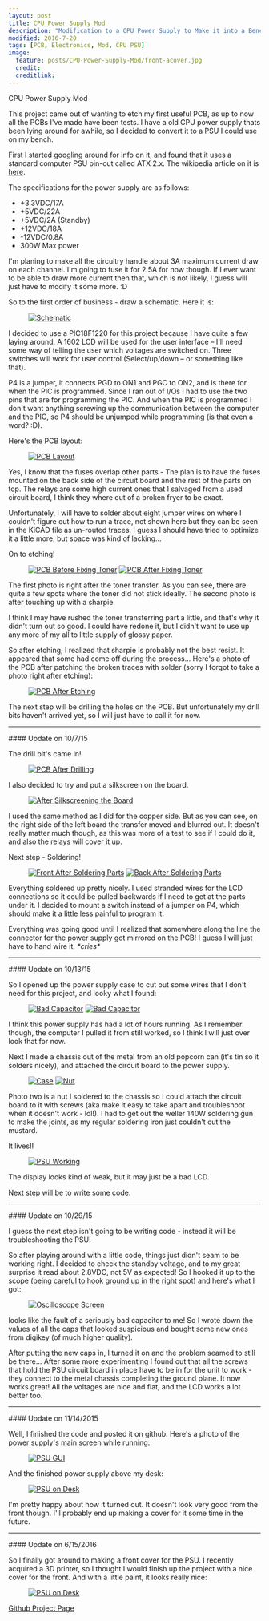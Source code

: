 ```yaml
---
layout: post
title: CPU Power Supply Mod
description: "Modification to a CPU Power Supply to Make it into a Bench Top Unit."
modified: 2016-7-20
tags: [PCB, Electronics, Mod, CPU PSU]
image:
  feature: posts/CPU-Power-Supply-Mod/front-acover.jpg
  credit:
  creditlink:
---
```

CPU Power Supply Mod

This project came out of wanting to etch my first useful PCB, as up to now all the PCBs I've made have been tests. I have a old CPU power supply thats been lying around for awhile, so I decided to convert it to a PSU I could use on my bench.

First I started googling around for info on it, and found that it uses a standard computer PSU pin-out called ATX 2.x. The wikipedia article on it is <a href="https://en.wikipedia.org/wiki/ATX#Power_supply">here</a>.

The specifications for the power supply are as follows:<br />

* +3.3VDC/17A
* +5VDC/22A
* +5VDC/2A (Standby)
* +12VDC/18A
* -12VDC/0.8A
* 300W Max power

I'm planing to make all the circuitry handle about 3A maximum current draw on each channel. I'm going to fuse it for 2.5A for now though. If I ever want to be able to draw more current then that, which is not likely, I guess will just have to modify it some more. :D

So to the first order of business - draw a schematic. Here it is:
<figure>
  <a href="/images/posts/CPU-Power-Supply-Mod/Schematic.jpg"><img src="/images/posts/CPU-Power-Supply-Mod/Schematic.jpg" alt="Schematic"></a>
</figure>

I decided to use a PIC18F1220 for this project because I have quite a few laying around. A 1602 LCD will be used for the user interface – I'll need some way of telling the user which voltages are switched on. Three switches will work for user control (Select/up/down – or something like that).

P4 is a jumper, it connects PGD to ON1 and PGC to ON2, and is there for when the PIC is programmed. Since I ran out of I/Os I had to use the two pins that are for programming the PIC. And when the PIC is programmed I don't want anything screwing up the communication between the computer and the PIC, so P4 should be unjumped while programming (is that even a word? :D).

Here's the PCB layout:
<figure>
  <a href="/images/posts/CPU-Power-Supply-Mod/PCB_Layout.jpg"><img src="/images/posts/CPU-Power-Supply-Mod/PCB_Layout.jpg" alt="PCB Layout"></a>
</figure>

Yes, I know that the fuses overlap other parts - The plan is to have the fuses mounted on the back side of the circuit board and the rest of the parts on top. The relays are some high current ones that I salvaged from a used circuit board, I think they where out of a broken fryer to be exact.

Unfortunately, I will have to solder about eight jumper wires on where I couldn't figure out how to run a trace, not shown here but they can be seen in the KiCAD file as un-routed traces. I guess I should have tried to optimize it a little more, but space was kind of lacking...

On to etching!
<figure class="half">
  <a href="/images/posts/CPU-Power-Supply-Mod/pcb-bfix.jpg"><img src="/images/posts/CPU-Power-Supply-Mod/pcb-bfix.jpg" alt="PCB Before Fixing Toner"></a>
  <a href="/images/posts/CPU-Power-Supply-Mod/pcb-afix.JPG"><img src="/images/posts/CPU-Power-Supply-Mod/pcb-afix.JPG" alt="PCB After Fixing Toner"></a>
</figure>

The first photo is right after the toner transfer. As you can see, there are quite a few spots where the toner did not stick ideally. The second photo is after touching up with a sharpie.

I think I may have rushed the toner transferring part a little, and that's why it didn't turn out so good. I could have redone it, but I didn't want to use up any more of my all to little supply of glossy paper.

So after etching, I realized that sharpie is probably not the best resist. It appeared that some had come off during the process... Here's a photo of the PCB after patching the broken traces with solder (sorry I forgot to take a photo right after etching):
<figure>
  <a href="/images/posts/CPU-Power-Supply-Mod/etch-bdrill.JPG"><img src="/images/posts/CPU-Power-Supply-Mod/etch-bdrill.JPG" alt="PCB After Etching"></a>
</figure>

The next step will be drilling the holes on the PCB. But unfortunately my drill bits haven't arrived yet, so I will just have to call it for now.

<hr />
#### Update on 10/7/15

The drill bit's came in!
<figure>
  <a href="/images/posts/CPU-Power-Supply-Mod/etch-adrill.jpg"><img src="/images/posts/CPU-Power-Supply-Mod/etch-adrill.jpg" alt="PCB After Drilling"></a>
</figure>

I also decided to try and put a silkscreen on the board.
<figure>
  <a href="/images/posts/CPU-Power-Supply-Mod/silk.jpg"><img src="/images/posts/CPU-Power-Supply-Mod/silk.jpg" alt="After Silkscreening the Board"></a>
</figure>
I used the same method as I did for the copper side. But as you can see, on the right side of the left board the transfer moved and blurred out. It doesn't really matter much though, as this was more of a test to see if I could do it, and also the relays will cover it up.

Next step - Soldering!
<figure class="half">
  <a href="/images/posts/CPU-Power-Supply-Mod/front-solder.jpg"><img src="/images/posts/CPU-Power-Supply-Mod/front-solder.jpg" alt="Front After Soldering Parts"></a>
  <a href="/images/posts/CPU-Power-Supply-Mod/back-solder.jpg"><img src="/images/posts/CPU-Power-Supply-Mod/back-solder.jpg" alt="Back After Soldering Parts"></a>
</figure>

Everything soldered up pretty nicely. I used stranded wires for the LCD connections so it could be pulled backwards if I need to get at the parts under it. I decided to mount a switch instead of a jumper on P4, which should make it a little less painful to program it.

Everything was going good until I realized that somewhere along the line the connector for the power supply got mirrored on the PCB! I guess I will just have to hand wire it. _\*cries*_

<hr />
#### Update on 10/13/15

So I opened up the power supply case to cut out some wires that I don't need for this project, and looky what I found:
<figure class="half">
  <a href="/images/posts/CPU-Power-Supply-Mod/badcap1.jpg"><img src="/images/posts/CPU-Power-Supply-Mod/badcap1.jpg" alt="Bad Capacitor"></a>
  <a href="/images/posts/CPU-Power-Supply-Mod/badcap2.jpg"><img src="/images/posts/CPU-Power-Supply-Mod/badcap2.jpg" alt="Bad Capacitor"></a>
</figure>
I think this power supply has had a lot of hours running. As I remember though, the computer I pulled it from still worked, so I think I will just over look that for now.

Next I made a chassis out of the metal from an old popcorn can (it's tin so it solders nicely), and attached the circuit board to the power supply.
<figure class="half">
  <a href="/images/posts/CPU-Power-Supply-Mod/case.jpg"><img src="/images/posts/CPU-Power-Supply-Mod/case.jpg" alt="Case"></a>
  <a href="/images/posts/CPU-Power-Supply-Mod/bolt.jpg"><img src="/images/posts/CPU-Power-Supply-Mod/bolt.jpg" alt="Nut"></a>
</figure>
Photo two is a nut I soldered to the chassis so I could attach the circuit board to it with screws (aka make it easy to take apart and troubleshoot when it doesn't work - lol!). I had to get out the weller 140W soldering gun to make the joints, as my regular soldering iron just couldn't cut the mustard.

It lives!!
<figure>
  <a href="/images/posts/CPU-Power-Supply-Mod/work-first.jpg"><img src="/images/posts/CPU-Power-Supply-Mod/work-first.jpg" alt="PSU Working"></a>
</figure>
The display looks kind of weak, but it may just be a bad LCD.

Next step will be to write some code.

<hr />
#### Update on 10/29/15

I guess the next step isn't going to be writing code - instead it will be troubleshooting the PSU!

So after playing around with a little code, things just didn't seam to be working right. I decided to check the standby voltage, and to my great surprise it read about 2.8VDC, not 5V as expected! So I hooked it up to the scope (<a href="https://www.youtube.com/watch?v=xaELqAo4kkQ" >being careful to hook ground up in the right spot</a>) and here's what I got:
<figure>
  <a href="/images/posts/CPU-Power-Supply-Mod/osc-capt.jpg"><img src="/images/posts/CPU-Power-Supply-Mod/osc-capt.jpg" alt="Oscilloscope Screen"></a>
</figure>
looks like the fault of a seriously bad capacitor to me! So I wrote down the values of all the caps that looked suspicious and bought some new ones from digikey (of much higher quality).

After putting the new caps in, I turned it on and the problem seamed to still be there... After some more experimenting I found out that all the screws that hold the PSU circuit board in place have to be in for the unit to work - they connect to the metal chassis completing the ground plane. It now works great! All the voltages are nice and flat, and the LCD works a lot better too.

<hr />
#### Update on 11/14/2015

Well, I finished the code and posted it on github. Here's a photo of the power supply's main screen while running:
<figure>
  <a href="/images/posts/CPU-Power-Supply-Mod/screen.jpg"><img src="/images/posts/CPU-Power-Supply-Mod/screen.jpg" alt="PSU GUI"></a>
</figure>

And the finished power supply above my desk:
<figure>
  <a href="/images/posts/CPU-Power-Supply-Mod/front-bcover.jpg"><img src="/images/posts/CPU-Power-Supply-Mod/front-bcover.jpg" alt="PSU on Desk"></a>
</figure>

I'm pretty happy about how it turned out. It doesn't look very good from the front though. I'll probably end up making a cover for it some time in the future.

<hr />
#### Update on 6/15/2016

So I finally got around to making a front cover for the PSU. I recently acquired a 3D printer, so I thought I would finish up the project with a nice cover for the front. And with a little paint, it looks really nice:
<figure>
  <a href="/images/posts/CPU-Power-Supply-Mod/front-acover.jpg"><img src="/images/posts/CPU-Power-Supply-Mod/front-acover.jpg" alt="PSU on Desk"></a>
</figure>


<div markdown="0"><a href="https://github.com/Supercap2F/CPU-Power-Supply-Mod" class="btn btn-warning">Github Project Page</a></div>
